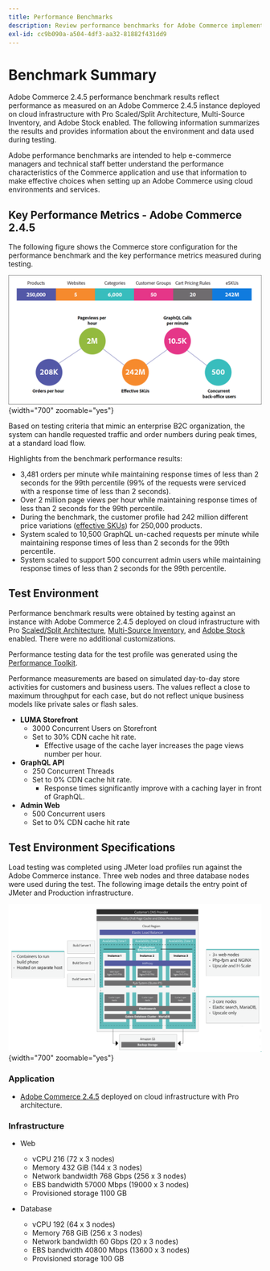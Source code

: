 ```yaml
---
title: Performance Benchmarks
description: Review performance benchmarks for Adobe Commerce implementations hosted on Adobe cloud infrastructure.
exl-id: cc9b090a-a504-4df3-aa32-81882f431dd9
---
```

# Benchmark Summary 

Adobe Commerce 2.4.5 performance benchmark results reflect performance as measured on an Adobe Commerce 2.4.5 instance deployed on cloud infrastructure with Pro Scaled/Split Architecture, Multi-Source Inventory, and Adobe Stock enabled. The following information summarizes the results and provides information about the environment and data used during testing.

Adobe performance benchmarks are intended to help e-commerce managers and technical staff better understand the performance characteristics of the Commerce application and use that information to make effective choices when setting up an Adobe Commerce using cloud environments and services.

## Key Performance Metrics - Adobe Commerce 2.4.5

The following figure shows the Commerce store configuration for the performance benchmark and the key performance metrics measured during testing.

![Performance Benchmark JMeter and Production Infrastructure](../../../assets/performance/images/performance-benchmark-kpis-245-cloud.png){width="700" zoomable="yes"}

Based on testing criteria that mimic an enterprise B2C organization, the system can handle requested traffic and order numbers during peak times, at a standard load flow. 

Highlights from the benchmark performance results:
- 3,481 orders per minute while maintaining response times of less than 2 seconds for the 99th percentile (99% of the requests were serviced with a response time of less than 2 seconds).
- Over 2 million page views per hour while maintaining response times of less than 2 seconds for the 99th percentile.
- During the benchmark, the customer profile had 242 million different price variations (<a href="https://experienceleague.adobe.com/docs/commerce-operations/implementation-playbook/best-practices/planning/product-sku-limits.html">effective SKUs</a>) for 250,000 products.
- System scaled to 10,500 GraphQL un-cached requests per minute while maintaining response times of less than 2 seconds for the 99th percentile.
- System scaled to support 500 concurrent admin users while maintaining response times of less than 2 seconds for the 99th percentile.

## Test Environment

Performance benchmark results were obtained by testing against an instance with Adobe Commerce 2.4.5 deployed on cloud infrastructure with Pro <a href="https://experienceleague.adobe.com/docs/commerce-cloud-service/user-guide/architecture/scaled-architecture.html">Scaled/Split Architecture</a>, <a href="https://experienceleague.adobe.com/docs/commerce-admin/inventory/introduction.html">Multi-Source Inventory</a>, and <a href="https://experienceleague.adobe.com/docs/commerce-admin/content-design/media/adobe-stock/adobe-stock.html">Adobe Stock</a> enabled. There were no additional customizations. 

Performance testing data for the test profile was generated using the <a href="https://experienceleague.adobe.com/docs/commerce-operations/configuration-guide/cli/generate-data.html">Performance Toolkit</a>.

Performance measurements are based on simulated day-to-day store activities for customers and business users. The values reflect a close to maximum throughput for each case, but do not reflect unique business models like private sales or flash sales.

- **LUMA Storefront**
  - 3000 Concurrent Users on Storefront
  - Set to 30% CDN cache hit rate.
    - Effective usage of the cache layer increases the page views number per hour.
- **GraphQL API**
  - 250 Concurrent Threads
  - Set to 0% CDN cache hit rate.
    - Response times significantly improve with a caching layer in front of GraphQL.
- **Admin Web**
  - 500 Concurrent users
  - Set to 0% CDN cache hit rate

## Test Environment Specifications

Load testing was completed using JMeter load profiles run against the Adobe Commerce instance. Three web nodes and three database nodes were used during the test. The following image details the entry point of JMeter and Production infrastructure.

![Performance Benchmark JMeter and Production Infrastructure](../../../assets/performance/images/performance-benchmark-infrastructure-diagram-245-cloud.png){width="700" zoomable="yes"}

### Application

- <a href="https://experienceleague.adobe.com/docs/commerce-operations/release/notes/adobe-commerce/2-4-5.html">Adobe Commerce 2.4.5</a> deployed on cloud infrastructure with Pro architecture.

### Infrastructure

- Web 
  - vCPU 216 (72 x 3 nodes)
  - Memory 432 GiB (144 x 3 nodes)
  - Network bandwidth 768 Gbps (256 x 3 nodes)
  - EBS bandwidth 57000 Mbps (19000 x 3 nodes)
  - Provisioned storage 1100 GB 

- Database
  - vCPU 192 (64 x 3 nodes)
  - Memory 768 GiB (256 x 3 nodes)
  - Network bandwidth 60 Gbps (20 x 3 nodes)
  - EBS bandwidth 40800 Mbps (13600 x 3 nodes)
  - Provisioned storage 100 GB
